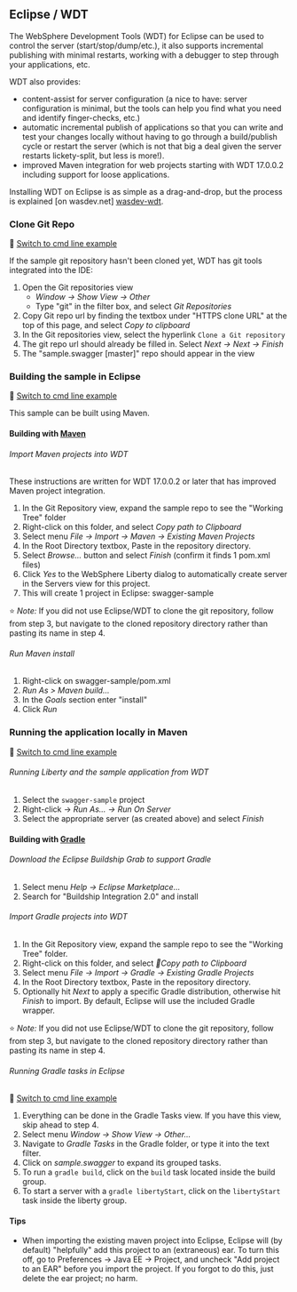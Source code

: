 ## Eclipse / WDT

The WebSphere Development Tools (WDT) for Eclipse can be used to control the server (start/stop/dump/etc.), it also supports incremental publishing with minimal restarts, working with a debugger to step through your applications, etc.

WDT also provides:

* content-assist for server configuration (a nice to have: server configuration is minimal, but the tools can help you find what you need and identify finger-checks, etc.)
* automatic incremental publish of applications so that you can write and test your changes locally without having to go through a build/publish cycle or restart the server (which is not that big a deal given the server restarts lickety-split, but less is more!).
*  improved Maven integration for web projects starting with WDT 17.0.0.2 including support for loose applications.

Installing WDT on Eclipse is as simple as a drag-and-drop, but the process is explained [on wasdev.net] [wasdev-wdt].

[wasdev-wdt]: https://developer.ibm.com/wasdev/downloads/liberty-profile-using-eclipse/

### Clone Git Repo
:pushpin: [Switch to cmd line example](/docs/Using-cmd-line.md/#clone-git-repo)

If the sample git repository hasn't been cloned yet, WDT has git tools integrated into the IDE:

1.  Open the Git repositories view
    * *Window -> Show View -> Other*
    * Type "git" in the filter box, and select *Git Repositories*
2.  Copy Git repo url by finding the textbox under "HTTPS clone URL" at the top of this page, and select *Copy to clipboard*
3.  In the Git repositories view, select the hyperlink `Clone a Git repository`
4.  The git repo url should already be filled in.  Select *Next -> Next -> Finish*
5.  The "sample.swagger [master]" repo should appear in the view

### Building the sample in Eclipse
:pushpin: [Switch to cmd line example](/docs/Using-cmd-line.md/#building-the-sample)

This sample can be built using Maven.

#### Building with [Maven](http://maven.apache.org/)

###### Import Maven projects into WDT

These instructions are written for WDT 17.0.0.2 or later that has improved Maven project integration.

1.  In the Git Repository view, expand the sample repo to see the "Working Tree" folder
2.  Right-click on this folder, and select *Copy path to Clipboard*
3.  Select menu *File -> Import -> Maven -> Existing Maven Projects*
4.  In the Root Directory textbox, Paste in the repository directory.
5.  Select *Browse...* button and select *Finish* (confirm it finds 1 pom.xml files)
6.  Click *Yes* to the WebSphere Liberty dialog to automatically create server in the Servers view for this project.
7. This will create 1 project in Eclipse: swagger-sample

:star: *Note:* If you did not use Eclipse/WDT to clone the git repository, follow from step 3, but navigate to the cloned repository directory rather than pasting its name in step 4.

###### Run Maven install

1. Right-click on swagger-sample/pom.xml
2. *Run As > Maven build...*
3. In the *Goals* section enter "install"
4. Click *Run*

### Running the application locally in Maven
:pushpin: [Switch to cmd line example](/docs/Using-cmd-line.md/#running-the-application-locally)

###### Running Liberty and the sample application from WDT

1.  Select the `swagger-sample` project
2.  Right-click -> *Run As... -> Run On Server*
3.  Select the appropriate server (as created above) and select *Finish*

#### Building with [Gradle](https://gradle.org/)

###### Download the Eclipse Buildship Grab to support Gradle
1. Select menu *Help -> Eclipse Marketplace...*
2. Search for "Buildship Integration 2.0" and install


###### Import Gradle projects into WDT

1. In the Git Repository view, expand the sample repo to see the "Working Tree" folder.
2. Right-click on this folder, and select *Copy path to Clipboard*
3. Select menu *File -> Import -> Gradle -> Existing Gradle Projects*
4. In the Root Directory textbox, Paste in the repository directory.
5. Optionally hit *Next* to apply a specific Gradle distribution, otherwise hit *Finish* to import. By default, Eclipse will use the included Gradle wrapper.

:star: *Note:* If you did not use Eclipse/WDT to clone the git repository, follow from step 3, but navigate to the cloned repository directory rather than pasting its name in step 4. 

###### Running Gradle tasks in Eclipse

:pushpin: [Switch to cmd line example](/docs/Using-cmd-line.md/#building-the-sample-with-gradle)

1. Everything can be done in the Gradle Tasks view. If you have this view, skip ahead to step 4.
2. Select menu *Window -> Show View -> Other...*
3. Navigate to *Gradle Tasks* in the Gradle folder, or type it into the text filter.
4. Click on *sample.swagger* to expand its grouped tasks.
5. To run a `gradle build`, click on the `build` task located inside the build group.
6. To start a server with a `gradle libertyStart`, click on the `libertyStart` task inside the liberty group. 

#### Tips

* When importing the existing maven project into Eclipse, Eclipse will (by default) "helpfully" add this project to an (extraneous) ear. To turn this off, go to Preferences -> Java EE -> Project, and uncheck "Add project to an EAR" before you import the project. If you forgot to do this, just delete the ear project; no harm.

